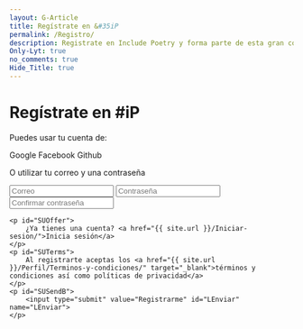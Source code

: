 ```yaml
---
layout: G-Article
title: Regístrate en &#35iP
permalink: /Registro/
description: Registrate en Include Poetry y forma parte de esta gran comunidad
Only-Lyt: true
no_comments: true
Hide_Title: true
---
```


<h1 id="SUTitulo">Regístrate en #iP</h1>

<p id="SUPre">
    Puedes usar tu cuenta de:
</p>

<p id="SUAlters">
    <span class="SUOpt" id="SUGoogle"><i class="fab fa-google"></i> <span class="SUOptTex">Google</span></span> <span class="SUOpt" id="SUFacebook"><i class="fab fa-facebook-f"></i> <span class="SUOptTex">Facebook</span></span> <span class="SUOpt" id="SUGithub"><i class="fab fa-github"></i> <span class="SUOptTex">Github</span></span>
</p>

<p id="SUPost">
    O utilizar tu correo y una contraseña
</p>

<form id="RegisterForm">
    <span class="UPCampo UPUno">
        <label class="UPUIco" for="SUCorreo"><i class="far fa-envelope"></i></label>
        <input class="UPUTex" id="SUCorreo" name="SUMail" placeholder="Correo">
    </span>
    <span class="UPCampo UPUno">
        <label class="UPUIco" for="SUPass"><i class="fas fa-key"></i></label>
        <input type="password" class="UPUTex" id="SUPass" name="SUPassword" placeholder="Contraseña">
    </span>
    <span class="UPCampo UPUno">
        <label class="UPUIco" for="SUPassConf"><i class="fas fa-key"></i></label>
        <input type="password" class="UPUTex" id="SUPassConf" name="SUPasswordConf" placeholder="Confirmar contraseña">
    </span>
    
    <p id="SUOffer">
        ¿Ya tienes una cuenta? <a href="{{ site.url }}/Iniciar-sesion/">Inicia sesión</a>
    </p>
    <p id="SUTerms">
        Al registrarte aceptas los <a href="{{ site.url }}/Perfil/Terminos-y-condiciones/" target="_blank">términos y condiciones así como políticas de privacidad</a>
    </p>
    <p id="SUSendB">
        <input type="submit" value="Registrarme" id="LEnviar" name="LEnviar">
    </p>
</form>
<script src="{{ site.iP-Sources }}/JS/Universal/Registro.js"></script>